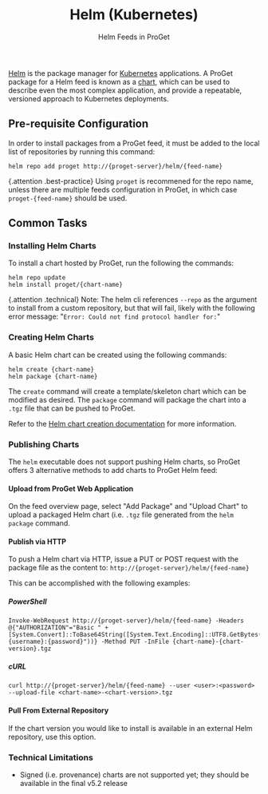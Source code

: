 ﻿---
title: Helm (Kubernetes)
subtitle: Helm Feeds in ProGet
sequence: 500
keywords: proget,feeds,helm,kubernetes
show-headings-in-nav: true
---

[Helm](https://helm.sh/) is the package manager for [Kubernetes](https://kubernetes.io/) applications. A ProGet package for a Helm feed is known as a [chart](https://helm.sh/docs/developing_charts/#charts), which can be used to describe even the most complex application, and provide a repeatable, versioned approach to Kubernetes deployments.

## Pre-requisite Configuration

In order to install packages from a ProGet feed, it must be added to the local list of repositories by running this command:

```
helm repo add proget http://{proget-server}/helm/{feed-name}
```

{.attention .best-practice} Using `proget` is recommened for the repo name, unless there are multiple feeds configuration in ProGet, in which case `proget-{feed-name}` should be used.

## Common Tasks

### Installing Helm Charts

To install a chart hosted by ProGet, run the following the commands: 

```
helm repo update
helm install proget/{chart-name}
```

{.attention .technical} Note: The helm cli references `--repo` as the argument to install from a custom repository, but that will fail, likely with the following error message: "`Error: Could not find protocol handler for:`"

### Creating Helm Charts

A basic Helm chart can be created using the following commands:

```
helm create {chart-name}
helm package {chart-name}
```

The `create` command will create a template/skeleton chart which can be modified as desired. The `package` command will package the chart into a `.tgz` file that can be pushed to ProGet. 

Refer to the [Helm chart creation documentation](https://helm.sh/docs/using_helm/#creating-your-own-charts) for more information.

### Publishing Charts

The `helm` executable does not support pushing Helm charts, so ProGet offers 3 alternative methods to add charts to ProGet Helm feed:

#### Upload from ProGet Web Application

On the feed overview page, select "Add Package" and "Upload Chart" to upload a packaged Helm chart (i.e. `.tgz` file generated from the `helm package` command.

#### Publish via HTTP

To push a Helm chart via HTTP, issue a PUT or POST request with the package file as the content to: `http://{proget-server}/helm/{feed-name}`

This can be accomplished with the following examples: 

##### PowerShell

```
Invoke-WebRequest http://{proget-server}/helm/{feed-name} -Headers @{"AUTHORIZATION"="Basic " + [System.Convert]::ToBase64String([System.Text.Encoding]::UTF8.GetBytes("{username}:{password}"))} -Method PUT -InFile {chart-name}-{chart-version}.tgz
```

##### cURL

```
curl http://{proget-server}/helm/{feed-name} --user <user>:<password> --upload-file <chart-name>-<chart-version>.tgz
```

#### Pull From External Repository

If the chart version you would like to install is available in an external Helm repository, use this option.

### Technical Limitations

 - Signed (i.e. provenance) charts are not supported yet; they should be available in the final v5.2 release